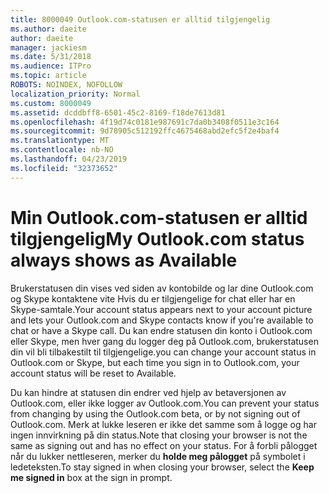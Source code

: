 ```yaml
---
title: 8000049 Outlook.com-statusen er alltid tilgjengelig
ms.author: daeite
author: daeite
manager: jackiesm
ms.date: 5/31/2018
ms.audience: ITPro
ms.topic: article
ROBOTS: NOINDEX, NOFOLLOW
localization_priority: Normal
ms.custom: 8000049
ms.assetid: dcddbff8-6501-45c2-8169-f18de7613d81
ms.openlocfilehash: 4f19d74c0181e987691c7da0b3408f0511e3c164
ms.sourcegitcommit: 9d78905c512192ffc4675468abd2efc5f2e4baf4
ms.translationtype: MT
ms.contentlocale: nb-NO
ms.lasthandoff: 04/23/2019
ms.locfileid: "32373652"
---
```

# <a name="my-outlookcom-status-always-shows-as-available"></a><span data-ttu-id="ada23-102">Min Outlook.com-statusen er alltid tilgjengelig</span><span class="sxs-lookup"><span data-stu-id="ada23-102">My Outlook.com status always shows as Available</span></span>

<span data-ttu-id="ada23-103">Brukerstatusen din vises ved siden av kontobilde og lar dine Outlook.com og Skype kontaktene vite Hvis du er tilgjengelige for chat eller har en Skype-samtale.</span><span class="sxs-lookup"><span data-stu-id="ada23-103">Your account status appears next to your account picture and lets your Outlook.com and Skype contacts know if you're available to chat or have a Skype call.</span></span> <span data-ttu-id="ada23-104">Du kan endre statusen din konto i Outlook.com eller Skype, men hver gang du logger deg på Outlook.com, brukerstatusen din vil bli tilbakestilt til tilgjengelige.</span><span class="sxs-lookup"><span data-stu-id="ada23-104">you can change your account status in Outlook.com or Skype, but each time you sign in to Outlook.com, your account status will be reset to Available.</span></span>
  
<span data-ttu-id="ada23-105">Du kan hindre at statusen din endrer ved hjelp av betaversjonen av Outlook.com, eller ikke logger av Outlook.com.</span><span class="sxs-lookup"><span data-stu-id="ada23-105">You can prevent your status from changing by using the Outlook.com beta, or by not signing out of Outlook.com.</span></span> <span data-ttu-id="ada23-106">Merk at lukke leseren er ikke det samme som å logge og har ingen innvirkning på din status.</span><span class="sxs-lookup"><span data-stu-id="ada23-106">Note that closing your browser is not the same as signing out and has no effect on your status.</span></span> <span data-ttu-id="ada23-107">For å forbli pålogget når du lukker nettleseren, merker du **holde meg pålogget** på symbolet i ledeteksten.</span><span class="sxs-lookup"><span data-stu-id="ada23-107">To stay signed in when closing your browser, select the **Keep me signed in** box at the sign in prompt.</span></span> 
  

